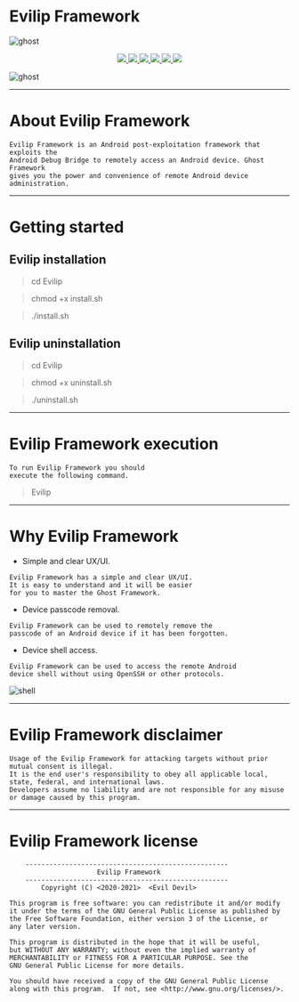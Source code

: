 # Evilip Framework

![ghost](https://user-images.githubusercontent.com/54115104/74161285-c0339000-4c2f-11ea-8c8a-5673cc70a786.jpeg)

<p align="center">
  <a href="http://entynetproject.simplesite.com/">
    <img src="https://img.shields.io/badge/entynetproject-Ivan%20Nikolsky-blue.svg">
  </a> 
  <a href="https://github.com/entynetproject/ghost/releases">
    <img src="https://img.shields.io/github/release/entynetproject/ghost.svg">
  </a>
  <a href="https://wikipedia.org/wiki/Python_(programming_language)">
    <img src="https://img.shields.io/badge/language-python-blue.svg">
 </a>
  <a href="https://github.com/entynetproject/ghost/issues?q=is%3Aissue+is%3Aclosed">
      <img src="https://img.shields.io/github/issues/entynetproject/ghost.svg">
  </a>
  <a href="https://github.com/entynetproject/ghost/wiki">
      <img src="https://img.shields.io/badge/wiki%20-ghost-lightgrey.svg">
 </a>
  <a href="https://twitter.com/entynetproject">
    <img src="https://img.shields.io/badge/twitter-entynetproject-blue.svg">
 </a>
</p>

![ghost](https://user-images.githubusercontent.com/54115104/83800104-922afd80-a6af-11ea-94c8-224550d0db1e.png)

***

# About Evilip Framework

```
Evilip Framework is an Android post-exploitation framework that exploits the
Android Debug Bridge to remotely access an Android device. Ghost Framework
gives you the power and convenience of remote Android device administration.
```

***

# Getting started

## Evilip installation

> cd Evilip

> chmod +x install.sh

> ./install.sh

## Evilip uninstallation

> cd Evilip

> chmod +x uninstall.sh

> ./uninstall.sh

***

# Evilip Framework execution

```
To run Evilip Framework you should 
execute the following command.
```

> Evilip

***

# Why Evilip Framework

* Simple and clear UX/UI.

```
Evilip Framework has a simple and clear UX/UI. 
It is easy to understand and it will be easier 
for you to master the Ghost Framework.
```

* Device passcode removal.

```
Evilip Framework can be used to remotely remove the 
passcode of an Android device if it has been forgotten.
```

* Device shell access.

```
Evilip Framework can be used to access the remote Android 
device shell without using OpenSSH or other protocols.
``` 

![shell](https://user-images.githubusercontent.com/54115104/83800108-92c39400-a6af-11ea-8963-5714aaf40756.png)

***

# Evilip Framework disclaimer

```
Usage of the Evilip Framework for attacking targets without prior mutual consent is illegal.
It is the end user's responsibility to obey all applicable local, state, federal, and international laws.
Developers assume no liability and are not responsible for any misuse or damage caused by this program.
```
  
***

# Evilip Framework license

```
    ---------------------------------------------------
                      Evilip Framework                  
    ---------------------------------------------------
        Copyright (C) <2020-2021>  <Evil Devil>

This program is free software: you can redistribute it and/or modify
it under the terms of the GNU General Public License as published by
the Free Software Foundation, either version 3 of the License, or
any later version.

This program is distributed in the hope that it will be useful,
but WITHOUT ANY WARRANTY; without even the implied warranty of
MERCHANTABILITY or FITNESS FOR A PARTICULAR PURPOSE. See the
GNU General Public License for more details.

You should have received a copy of the GNU General Public License
along with this program.  If not, see <http://www.gnu.org/licenses/>.
```
